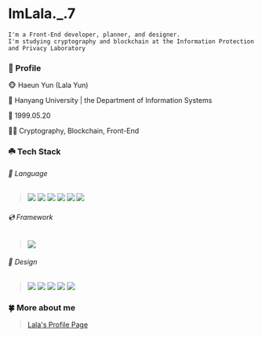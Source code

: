 # ImLala._.7
    I'm a Front-End developer, planner, and designer.         
    I'm studying cryptography and blockchain at the Information Protection and Privacy Laboratory
  
   
### 🌱 Profile
🐵 Haeun Yun (Lala Yun)   
       
🏫 Hanyang University | the Department of Information Systems   
       
🎉 1999.05.20   
       
👩‍💻 Cryptography, Blockchain, Front-End   
   
   
### ☘️ Tech Stack   
###### 📀 Language    
   ><img src="https://img.shields.io/badge/Java-007396?style=flat-square&logo=Java&logoColor=white"/></a> <img src="https://img.shields.io/badge/Python-3766AB?style=flat-square&logo=Python&logoColor=white"/></a> <img src="https://img.shields.io/badge/HTML5-E34F26?style=flat-square&logo=HTML5&logoColor=white"/></a> <img src="https://img.shields.io/badge/CSS3-1572B6?style=flat-square&logo=CSS3&logoColor=white"/></a> <img src="https://img.shields.io/badge/Javascript-F7DF1E?style=flat-square&logo=Javascript&logoColor=white"/></a> <img src="https://img.shields.io/badge/Typescript-3178C6?style=flat-square&logo=Typescript&logoColor=white"/></a>   
   
###### 💿 Framework    
   ><img src="https://img.shields.io/badge/Vue.js-4FC08D?style=flat-square&logo=Vue.js&logoColor=white"/></a>
   
###### 🎨 Design    
   ><img src="https://img.shields.io/badge/Figma-F24E1E?style=flat-square&logo=Figma&logoColor=white"/></a> <img src="https://img.shields.io/badge/Adobe XD-FF61F6?style=flat-square&logo=Adobe XD&logoColor=white"/></a> <img src="https://img.shields.io/badge/Adobe Photoshop-31A8FF?style=flat-square&logo=Adobe Photoshop&logoColor=white"/></a> <img src="https://img.shields.io/badge/Adobe Illustrator-FF9A00?style=flat-square&logo=Adobe Illustrator&logoColor=white"/></a> <img src="https://img.shields.io/badge/Adobe Premiere Pro-9999FF?style=flat-square&logo=Adobe Premiere Pro&logoColor=white"/></a>      
   
   
### 🍀 More about me   
   >[Lala's Profile Page](https://url.kr/s4xc7h, "notion link")
